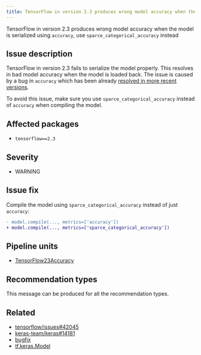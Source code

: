```yaml
---
title: TensorFlow in version 2.3 produces wrong model accuracy when the model is serialized
---
```


TensorFlow in version 2.3 produces wrong model accuracy when the model is
serialized using `accuracy`, use `sparce_categorical_accuracy` instead

## Issue description

TensorFlow in version 2.3 fails to serialize the model properly. This resolves
in bad model accuracy when the model is loaded back. The issue is caused by a
bug in `accuracy` which has been already [resolved in more recent versions][1].

To avoid this issue, make sure you use `sparce_categorical_accuracy` instead of
`accuracy` when compiling the model.

## Affected packages

 * ``tensorflow==2.3``

## Severity

 * WARNING

## Issue fix

Compile the model using `sparce_categorical_accuracy` instead of just `accuracy`:

```patch
- model.compile(..., metrics=['accuracy'])
+ model.compile(..., metrics=['sparce_categorical_accuracy'])
```

## Pipeline units

 * [TensorFlow23Accuracy](https://thoth-station.ninja/docs/developers/adviser/thoth.adviser.wraps.html#module-thoth.adviser.wraps.tf_accuracy)

## Recommendation types

This message can be produced for all the recommendation types.

## Related

 * [tensorflow/issues#42045][1]
 * [keras-team/keras#14181][2]
 * [bugfix][3]
 * [tf.keras.Model][4]

[1]: https://github.com/tensorflow/tensorflow/issues/42045
[2]: https://github.com/keras-team/keras/issues/14181
[3]: https://github.com/tensorflow/tensorflow/commit/5adacc88077ef82f6c4a7f9bb65f9ed89f9d8947
[4]: https://www.tensorflow.org/api_docs/python/tf/keras/Model#compile
